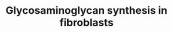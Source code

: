 ---
annotations:
- id: CL:0000057
  parent: animal cell
  type: Cell Type Ontology
  value: fibroblast
- id: PW:0000002
  parent: classic metabolic pathway
  type: Pathway Ontology
  value: classic metabolic pathway
authors:
- Juliablad
description: 'Glycosaminoglycans (GAGs) are key components of the extracellular matrix
  secreted by fibroblasts. This pathway shows the metabolic reactions necessary to
  synthesize three types of GAGs, namely chondroitin sulfate, dermatan sulfate and
  heparan sulfate. The synthesis takes place in the Golgi apparatus and begins with
  UDP-α-D-xylose. After this molecule is converted to 3-β-D-glucosyluronate-3-β-D-galactosyl-4-β-D-galactosyl-O-β-D-xylosyl-[protein]
  via three metabolic reactions, the pathway separates into two branches. One of them
  leads to the synthesis of chondroitin sulfate and dermatan (di)sulfate, while the
  other ends with heparan mono-, bi- or trisulfate. Some of the reactions are catalyzed
  by unknown enzymes that should be researched in the future. This pathway was created
  based on the information from the pathways found in MetaCyc and HumanCyc databases
  (see Bibliography). As some of the metabolites do not have identifiers in databases
  supported by PathVisio (such as ChEBI or KEGG), their MetaNetX IDs were added in
  the comments. '
last-edited: 2023-08-04
organisms:
- Homo sapiens
redirect_from:
- /index.php/Pathway:WP5395
- /instance/WP5395
- /instance/WP5395_r126912
revision: r126912
schema-jsonld:
- '@context': https://schema.org/
  '@id': https://wikipathways.github.io/pathways/WP5395.html
  '@type': Dataset
  creator:
    '@type': Organization
    name: WikiPathways
  description: 'Glycosaminoglycans (GAGs) are key components of the extracellular
    matrix secreted by fibroblasts. This pathway shows the metabolic reactions necessary
    to synthesize three types of GAGs, namely chondroitin sulfate, dermatan sulfate
    and heparan sulfate. The synthesis takes place in the Golgi apparatus and begins
    with UDP-α-D-xylose. After this molecule is converted to 3-β-D-glucosyluronate-3-β-D-galactosyl-4-β-D-galactosyl-O-β-D-xylosyl-[protein]
    via three metabolic reactions, the pathway separates into two branches. One of
    them leads to the synthesis of chondroitin sulfate and dermatan (di)sulfate, while
    the other ends with heparan mono-, bi- or trisulfate. Some of the reactions are
    catalyzed by unknown enzymes that should be researched in the future. This pathway
    was created based on the information from the pathways found in MetaCyc and HumanCyc
    databases (see Bibliography). As some of the metabolites do not have identifiers
    in databases supported by PathVisio (such as ChEBI or KEGG), their MetaNetX IDs
    were added in the comments. '
  keywords:
  - 3-O-(β-D-xylosyl)-L-seryl-[protein]
  - 3-β-D-galactosyl-4-β-D-galactosyl-O-β-D-xylosyl-[protein]
  - 3-β-D-glucosyluronate-3-β-D-galactosyl-4-β-D-galactosyl-O-β-D-xylosyl-[protein]
  - 4-β-D-galactosyl-O-β-D-xylosyl-[protein]
  - B3GALT6
  - B3GAT1
  - B3GAT2
  - B3GAT3
  - B4GALT7
  - CHPF
  - CHPF2
  - CHST1
  - CHST11
  - CHST12
  - CHST13
  - CHST14
  - CHST15
  - CHST3
  - CHST7
  - CHSY1
  - CHSY3
  - CSGALNACT1
  - CSGALNACT2
  - DSE
  - Dermatan-Sulfate
  - EXT1
  - EXT2
  - EXTL1
  - EXTL2
  - EXTL3
  - GLCE
  - HS2ST1
  - HS3ST1
  - HS3ST2
  - HS3ST3A1
  - HS3ST3B1
  - HS6ST1
  - HS6ST2
  - HS6ST3
  - NDST1
  - NDST2
  - NDST3
  - NDST4
  - UDP-N-acetyl-α-D-galactosamine
  - UDP-α-D-galactose
  - UDP-α-D-glucuronate
  - UDP-α-D-xylose
  - UST
  - XYLT1
  - XYLT2
  - '[heparan sulfate] containing GlcNS'
  - '[heparosan]-containing α-L-iduronate'
  - chondroitin 4'-sulfate
  - chondroitin 6'-sulfate
  - chondroitin-[core protein]
  - deacetylated heparosan-[core protein]
  - dermatan-[core protein]
  - heparin-glucosamine-3-O-sulfate
  - heparosan-[core protein]
  license: CC0
  name: Glycosaminoglycan synthesis in fibroblasts
seo: CreativeWork
title: Glycosaminoglycan synthesis in fibroblasts
wpid: WP5395
---
